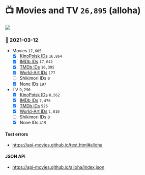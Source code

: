 # :tv: Movies and TV `26,895` (alloha)

<a href="https://API-Movies.github.io"><img src="https://API-Movies.github.io/banner.png?cache"></a>

### :date: 2021-03-12
- Movies `17,605`
  - [x] <a href="https://API-Movies.github.io/alloha/movie_kinopoisk_ids.json">KinoPoisk IDs</a> `16,864`
  - [x] <a href="https://API-Movies.github.io/alloha/movie_imdb_ids.json">IMDb IDs</a> `17,042`
  - [x] <a href="https://API-Movies.github.io/alloha/movie_tmdb_ids.json">TMDb IDs</a> `16,395`
  - [x] <a href="https://API-Movies.github.io/alloha/movie_world_art_ids.json">World-Art IDs</a> `177`
  - [ ] Shikimori IDs `0`
  - [x] None IDs `197`
- TV `9,290`
  - [x] <a href="https://API-Movies.github.io/alloha/tv_kinopoisk_ids.json">KinoPoisk IDs</a> `8,562`
  - [x] <a href="https://API-Movies.github.io/alloha/tv_imdb_ids.json">IMDb IDs</a> `7,476`
  - [x] <a href="https://API-Movies.github.io/alloha/tv_tmdb_ids.json">TMDb IDs</a> `525`
  - [x] <a href="https://API-Movies.github.io/alloha/tv_world_art_ids.json">World-Art IDs</a> `1,010`
  - [ ] Shikimori IDs `0`
  - [x] None IDs `419`
#### Test errors
- <a href='https://api-movies.github.io/test.html#alloha'>https://api-movies.github.io/test.html#alloha</a>
#### JSON API
- <a href='https://api-movies.github.io/alloha/index.json'>https://api-movies.github.io/alloha/index.json</a>
